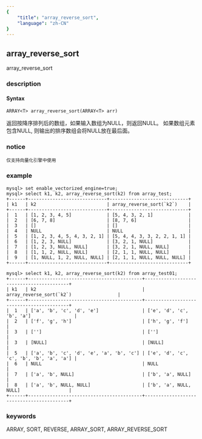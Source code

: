 ```yaml
---
{
    "title": "array_reverse_sort",
    "language": "zh-CN"
}
---
```


<!-- 
Licensed to the Apache Software Foundation (ASF) under one
or more contributor license agreements.  See the NOTICE file
distributed with this work for additional information
regarding copyright ownership.  The ASF licenses this file
to you under the Apache License, Version 2.0 (the
"License"); you may not use this file except in compliance
with the License.  You may obtain a copy of the License at
  http://www.apache.org/licenses/LICENSE-2.0
Unless required by applicable law or agreed to in writing,
software distributed under the License is distributed on an
"AS IS" BASIS, WITHOUT WARRANTIES OR CONDITIONS OF ANY
KIND, either express or implied.  See the License for the
specific language governing permissions and limitations
under the License.
-->

## array_reverse_sort

<version since="1.2.3">

array_reverse_sort

</version>

### description

#### Syntax

```
ARRAY<T> array_reverse_sort(ARRAY<T> arr)
```

返回按降序排列后的数组，如果输入数组为NULL，则返回NULL。
如果数组元素包含NULL, 则输出的排序数组会将NULL放在最后面。

### notice

`仅支持向量化引擎中使用`

### example

```
mysql> set enable_vectorized_engine=true;
mysql> select k1, k2, array_reverse_sort(k2) from array_test;
+------+-----------------------------+-----------------------------+
| k1   | k2                          | array_reverse_sort(`k2`)    |
+------+-----------------------------+-----------------------------+
|  1   | [1, 2, 3, 4, 5]             | [5, 4, 3, 2, 1]             |
|  2   | [6, 7, 8]                   | [8, 7, 6]                   |
|  3   | []                          | []                          |
|  4   | NULL                        | NULL                        |
|  5   | [1, 2, 3, 4, 5, 4, 3, 2, 1] | [5, 4, 4, 3, 3, 2, 2, 1, 1] |
|  6   | [1, 2, 3, NULL]             | [3, 2, 1, NULL]             |
|  7   | [1, 2, 3, NULL, NULL]       | [3, 2, 1, NULL, NULL]       |
|  8   | [1, 1, 2, NULL, NULL]       | [2, 1, 1, NULL, NULL]       |
|  9   | [1, NULL, 1, 2, NULL, NULL] | [2, 1, 1, NULL, NULL, NULL] |
+------+-----------------------------+-----------------------------+

mysql> select k1, k2, array_reverse_sort(k2) from array_test01;
+------+------------------------------------------+------------------------------------------+
| k1   | k2                                       | array_reverse_sort(`k2`)                 |
+------+------------------------------------------+------------------------------------------+
|  1   | ['a', 'b', 'c', 'd', 'e']                | ['e', 'd', 'c', 'b', 'a']                |
|  2   | ['f', 'g', 'h']                          | ['h', 'g', 'f']                          |
|  3   | ['']                                     | ['']                                     |
|  3   | [NULL]                                   | [NULL]                                   |
|  5   | ['a', 'b', 'c', 'd', 'e', 'a', 'b', 'c'] | ['e', 'd', 'c', 'c', 'b', 'b', 'a', 'a'] |
|  6   | NULL                                     | NULL                                     |
|  7   | ['a', 'b', NULL]                         | ['b', 'a', NULL]                         |
|  8   | ['a', 'b', NULL, NULL]                   | ['b', 'a', NULL, NULL]                  |
+------+------------------------------------------+------------------------------------------+
```

### keywords

ARRAY, SORT, REVERSE, ARRAY_SORT, ARRAY_REVERSE_SORT
